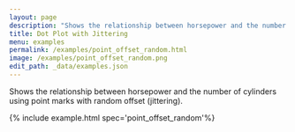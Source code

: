 ```yaml
---
layout: page
description: "Shows the relationship between horsepower and the number of cylinders using point marks with random offset (jittering)."
title: Dot Plot with Jittering
menu: examples
permalink: /examples/point_offset_random.html
image: /examples/point_offset_random.png
edit_path: _data/examples.json
---
```


Shows the relationship between horsepower and the number of cylinders using point marks with random offset (jittering).

{% include example.html spec='point_offset_random'%}
